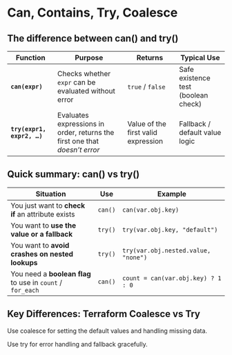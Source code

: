 # Can, Contains, Try, Coalesce

## The difference between can() and try()
| Function                   | Purpose                                                                    | Returns                             | Typical Use                         |
| -------------------------- | -------------------------------------------------------------------------- | ----------------------------------- | ----------------------------------- |
| **`can(expr)`**            | Checks whether `expr` can be evaluated without error                       | `true` / `false`                    | Safe existence test (boolean check) |
| **`try(expr1, expr2, …)`** | Evaluates expressions in order, returns the first one that *doesn’t error* | Value of the first valid expression | Fallback / default value logic      |

## Quick summary: can() vs try()
| Situation                                                  | Use     | Example                             |
| ---------------------------------------------------------- | ------- | ----------------------------------- |
| You just want to **check if** an attribute exists          | `can()` | `can(var.obj.key)`                  |
| You want to **use the value or a fallback**                | `try()` | `try(var.obj.key, "default")`       |
| You want to **avoid crashes on nested lookups**            | `try()` | `try(var.obj.nested.value, "none")` |
| You need a **boolean flag** to use in `count` / `for_each` | `can()` | `count = can(var.obj.key) ? 1 : 0`  |


## Key Differences: Terraform Coalesce vs Try
Use coalesce for setting the default values and handling missing data.

Use try for error handling and fallback gracefully.